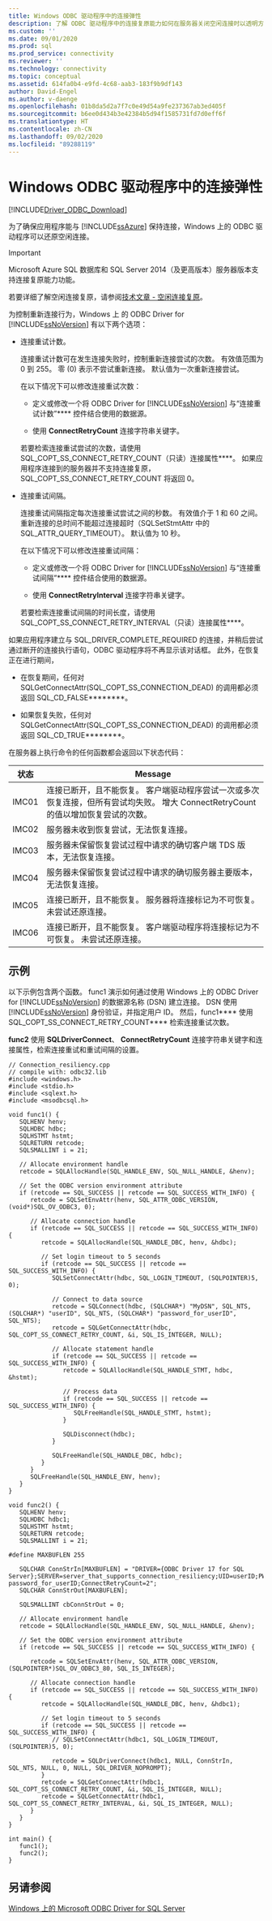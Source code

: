 ```yaml
---
title: Windows ODBC 驱动程序中的连接弹性
description: 了解 ODBC 驱动程序中的连接复原能力如何在服务器关闭空闲连接时以透明方式还原连接并改进应用程序行为。
ms.custom: ''
ms.date: 09/01/2020
ms.prod: sql
ms.prod_service: connectivity
ms.reviewer: ''
ms.technology: connectivity
ms.topic: conceptual
ms.assetid: 614fa0b4-e9fd-4c68-aab3-183f9b9df143
author: David-Engel
ms.author: v-daenge
ms.openlocfilehash: 01b8da5d2a7f7c0e49d54a9fe237367ab3ed405f
ms.sourcegitcommit: b6ee0d434b3e42384b5d94f1585731fd7d0eff6f
ms.translationtype: HT
ms.contentlocale: zh-CN
ms.lasthandoff: 09/02/2020
ms.locfileid: "89288119"
---
```

# <a name="connection-resiliency-in-the-windows-odbc-driver"></a>Windows ODBC 驱动程序中的连接弹性
[!INCLUDE[Driver_ODBC_Download](../../../includes/driver_odbc_download.md)]

  为了确保应用程序能与 [!INCLUDE[ssAzure](../../../includes/ssazure_md.md)] 保持连接，Windows 上的 ODBC 驱动程序可以还原空闲连接。  
  
> [!IMPORTANT]  
>  Microsoft Azure SQL 数据库和 SQL Server 2014（及更高版本）服务器版本支持连接复原能力功能。  
  
 若要详细了解空闲连接复原，请参阅[技术文章 - 空闲连接复原](https://download.microsoft.com/download/D/2/0/D20E1C5F-72EA-4505-9F26-FEF9550EFD44/Idle%20Connection%20Resiliency.docx)。
  
 为控制重新连接行为，Windows 上 的 ODBC Driver for [!INCLUDE[ssNoVersion](../../../includes/ssnoversion-md.md)] 有以下两个选项：  
  
-   连接重试计数。  
  
     连接重试计数可在发生连接失败时，控制重新连接尝试的次数。 有效值范围为 0 到 255。 零 (0) 表示不尝试重新连接。 默认值为一次重新连接尝试。  
  
     在以下情况下可以修改连接重试次数：  
  
    -   定义或修改一个将 ODBC Driver for [!INCLUDE[ssNoVersion](../../../includes/ssnoversion-md.md)] 与“连接重试计数”**** 控件结合使用的数据源。  
  
    -   使用 **ConnectRetryCount** 连接字符串关键字。  
  
     若要检索连接重试尝试的次数，请使用 SQL_COPT_SS_CONNECT_RETRY_COUNT（只读）连接属性****。 如果应用程序连接到的服务器并不支持连接复原，SQL_COPT_SS_CONNECT_RETRY_COUNT 将返回 0。  
  
-   连接重试间隔。  
  
     连接重试间隔指定每次连接重试尝试之间的秒数。 有效值介于 1 和 60 之间。 重新连接的总时间不能超过连接超时（SQLSetStmtAttr 中的 SQL_ATTR_QUERY_TIMEOUT）。 默认值为 10 秒。  
  
     在以下情况下可以修改连接重试间隔：  
  
    -   定义或修改一个将 ODBC Driver for [!INCLUDE[ssNoVersion](../../../includes/ssnoversion-md.md)] 与“连接重试间隔”**** 控件结合使用的数据源。  
  
    -   使用 **ConnectRetryInterval** 连接字符串关键字。  
  
     若要检索连接重试间隔的时间长度，请使用 SQL_COPT_SS_CONNECT_RETRY_INTERVAL（只读）连接属性****。  
  
 如果应用程序建立与 SQL_DRIVER_COMPLETE_REQUIRED 的连接，并稍后尝试通过断开的连接执行语句，ODBC 驱动程序将不再显示该对话框。 此外，在恢复正在进行期间，  
  
-   在恢复期间，任何对 SQLGetConnectAttr(SQL_COPT_SS_CONNECTION_DEAD) 的调用都必须返回 SQL_CD_FALSE********。  
  
-   如果恢复失败，任何对 SQLGetConnectAttr(SQL_COPT_SS_CONNECTION_DEAD) 的调用都必须返回 SQL_CD_TRUE********。  
  
 在服务器上执行命令的任何函数都会返回以下状态代码：  
  
|状态|Message|  
|-----------|-------------|  
|IMC01|连接已断开，且不能恢复。 客户端驱动程序尝试一次或多次恢复连接，但所有尝试均失败。 增大 ConnectRetryCount 的值以增加恢复尝试的次数。|  
|IMC02|服务器未收到恢复尝试，无法恢复连接。|  
|IMC03|服务器未保留恢复尝试过程中请求的确切客户端 TDS 版本，无法恢复连接。|  
|IMC04|服务器未保留恢复尝试过程中请求的确切服务器主要版本，无法恢复连接。|  
|IMC05|连接已断开，且不能恢复。 服务器将连接标记为不可恢复。 未尝试还原连接。|  
|IMC06|连接已断开，且不能恢复。 客户端驱动程序将连接标记为不可恢复。 未尝试还原连接。|  
  
## <a name="example"></a>示例  
 以下示例包含两个函数。 func1 演示如何通过使用 Windows 上的 ODBC Driver for [!INCLUDE[ssNoVersion](../../../includes/ssnoversion-md.md)] 的数据源名称 (DSN) 建立连接。 DSN 使用 [!INCLUDE[ssNoVersion](../../../includes/ssnoversion-md.md)] 身份验证，并指定用户 ID。 然后，func1**** 使用 SQL_COPT_SS_CONNECT_RETRY_COUNT**** 检索连接重试次数。  
  
 **func2** 使用 **SQLDriverConnect**、 **ConnectRetryCount** 连接字符串关键字和连接属性，检索连接重试和重试间隔的设置。  
  
```  
// Connection_resiliency.cpp  
// compile with: odbc32.lib  
#include <windows.h>  
#include <stdio.h>  
#include <sqlext.h>  
#include <msodbcsql.h>  
  
void func1() {  
   SQLHENV henv;  
   SQLHDBC hdbc;  
   SQLHSTMT hstmt;  
   SQLRETURN retcode;  
   SQLSMALLINT i = 21;  

   // Allocate environment handle  
   retcode = SQLAllocHandle(SQL_HANDLE_ENV, SQL_NULL_HANDLE, &henv);  
  
   // Set the ODBC version environment attribute  
   if (retcode == SQL_SUCCESS || retcode == SQL_SUCCESS_WITH_INFO) {  
      retcode = SQLSetEnvAttr(henv, SQL_ATTR_ODBC_VERSION, (void*)SQL_OV_ODBC3, 0);   
  
      // Allocate connection handle  
      if (retcode == SQL_SUCCESS || retcode == SQL_SUCCESS_WITH_INFO) {  
         retcode = SQLAllocHandle(SQL_HANDLE_DBC, henv, &hdbc);   
  
         // Set login timeout to 5 seconds  
         if (retcode == SQL_SUCCESS || retcode == SQL_SUCCESS_WITH_INFO) {  
            SQLSetConnectAttr(hdbc, SQL_LOGIN_TIMEOUT, (SQLPOINTER)5, 0);  
  
            // Connect to data source  
            retcode = SQLConnect(hdbc, (SQLCHAR*) "MyDSN", SQL_NTS, (SQLCHAR*) "userID", SQL_NTS, (SQLCHAR*) "password_for_userID", SQL_NTS);  
            retcode = SQLGetConnectAttr(hdbc, SQL_COPT_SS_CONNECT_RETRY_COUNT, &i, SQL_IS_INTEGER, NULL);  
  
            // Allocate statement handle  
            if (retcode == SQL_SUCCESS || retcode == SQL_SUCCESS_WITH_INFO) {  
               retcode = SQLAllocHandle(SQL_HANDLE_STMT, hdbc, &hstmt);   
  
               // Process data  
               if (retcode == SQL_SUCCESS || retcode == SQL_SUCCESS_WITH_INFO) {  
                  SQLFreeHandle(SQL_HANDLE_STMT, hstmt);  
               }  
  
               SQLDisconnect(hdbc);  
            }  
  
            SQLFreeHandle(SQL_HANDLE_DBC, hdbc);  
         }  
      }  
      SQLFreeHandle(SQL_HANDLE_ENV, henv);  
   }  
}
  
void func2() {  
   SQLHENV henv;  
   SQLHDBC hdbc1;  
   SQLHSTMT hstmt;  
   SQLRETURN retcode;  
   SQLSMALLINT i = 21;  
  
#define MAXBUFLEN 255  
  
   SQLCHAR ConnStrIn[MAXBUFLEN] = "DRIVER={ODBC Driver 17 for SQL Server};SERVER=server_that_supports_connection_resiliency;UID=userID;PWD= password_for_userID;ConnectRetryCount=2";
   SQLCHAR ConnStrOut[MAXBUFLEN];

   SQLSMALLINT cbConnStrOut = 0;  
 
   // Allocate environment handle  
   retcode = SQLAllocHandle(SQL_HANDLE_ENV, SQL_NULL_HANDLE, &henv);  
  
   // Set the ODBC version environment attribute  
   if (retcode == SQL_SUCCESS || retcode == SQL_SUCCESS_WITH_INFO) {  
  
      retcode = SQLSetEnvAttr(henv, SQL_ATTR_ODBC_VERSION, (SQLPOINTER*)SQL_OV_ODBC3_80, SQL_IS_INTEGER);   
  
      // Allocate connection handle  
      if (retcode == SQL_SUCCESS || retcode == SQL_SUCCESS_WITH_INFO) {  
         retcode = SQLAllocHandle(SQL_HANDLE_DBC, henv, &hdbc1);   
  
         // Set login timeout to 5 seconds  
         if (retcode == SQL_SUCCESS || retcode == SQL_SUCCESS_WITH_INFO) {  
            // SQLSetConnectAttr(hdbc1, SQL_LOGIN_TIMEOUT, (SQLPOINTER)5, 0);  
  
            retcode = SQLDriverConnect(hdbc1, NULL, ConnStrIn, SQL_NTS, NULL, 0, NULL, SQL_DRIVER_NOPROMPT);  
         }  
         retcode = SQLGetConnectAttr(hdbc1, SQL_COPT_SS_CONNECT_RETRY_COUNT, &i, SQL_IS_INTEGER, NULL);  
         retcode = SQLGetConnectAttr(hdbc1, SQL_COPT_SS_CONNECT_RETRY_INTERVAL, &i, SQL_IS_INTEGER, NULL);  
      }  
   }  
}  
  
int main() {  
   func1();  
   func2();  
}  
```  
  
## <a name="see-also"></a>另请参阅  
 [Windows 上的 Microsoft ODBC Driver for SQL Server](../../../connect/odbc/windows/microsoft-odbc-driver-for-sql-server-on-windows.md)  
  
  
